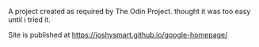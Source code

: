 A project created as required by The Odin Project.
thought it was too easy until i tried it.

Site is published at https://joshysmart.github.io/google-homepage/
